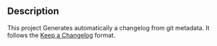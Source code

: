 ## Description
This project Generates automatically a changelog from git metadata. It follows the [Keep a Changelog](https://keepachangelog.com/en/1.0.0/) format.
